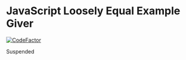 # JavaScript Loosely Equal Example Giver

[![CodeFactor](https://www.codefactor.io/repository/github/attacktive/javascript-loosely-equal-example-giver/badge)](https://www.codefactor.io/repository/github/attacktive/javascript-loosely-equal-example-giver)

Suspended
